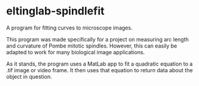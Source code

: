 # eltinglab-spindlefit
A program for fitting curves to microscope images.

This program was made specifically for a project on 
measuring arc length and curvature of Pombe mitotic 
spindles. However, this can easily be adapted to work 
for many biological image applications.

As it stands, the program uses a MatLab app to fit
a quadratic equation to a .tif image or video frame.
It then uses that equation to return data about the
object in question.
